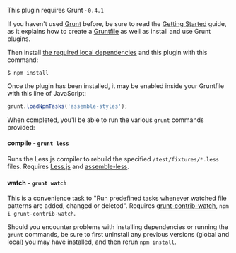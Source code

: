 This plugin requires Grunt `~0.4.1`

If you haven't used [Grunt](http://gruntjs.com/) before, be sure to read the [Getting Started](http://gruntjs.com/getting-started) guide, as it explains how to create a [Gruntfile](http://gruntjs.com/sample-gruntfile) as well as install and use Grunt plugins. 

Then install [the required local dependencies](package.json) and this plugin with this command:

```shell
$ npm install
```

Once the plugin has been installed, it may be enabled inside your Gruntfile with this line of JavaScript:

```js
grunt.loadNpmTasks('assemble-styles');
```

When completed, you'll be able to run the various `grunt` commands provided:

#### compile - `grunt less`
Runs the Less.js compiler to rebuild the specified `/test/fixtures/*.less` files.  Requires [Less.js](http://github.com/cloudhead/less.js) and [assemble-less](http://github.com/assemble/assemble-less).

#### watch - `grunt watch`
This is a convenience task to "Run predefined tasks whenever watched file patterns are added, changed or deleted". Requires [grunt-contrib-watch](https://github.com/gruntjs/grunt-contrib-watch), `npm i grunt-contrib-watch`.

Should you encounter problems with installing dependencies or running the `grunt` commands, be sure to first uninstall any previous versions (global and local) you may have installed, and then rerun `npm install`.


